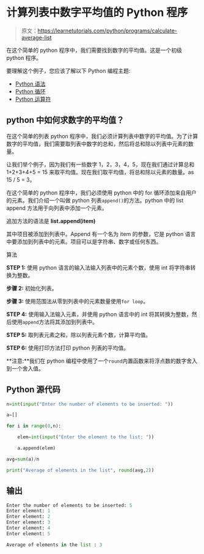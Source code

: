 # 计算列表中数字平均值的 Python 程序

> 原文：<https://learnetutorials.com/python/programs/calculate-average-list>

在这个简单的 python 程序中，我们需要找到数字的平均值。这是一个初级 python 程序。

要理解这个例子，您应该了解以下 Python 编程主题:

*   [Python 语法](../../python/syntax-comments "Python Syntax")
*   [Python 循环](../../python/python-loop-tutorials "Loops in Python")
*   [Python 运算符](../../python/python-operators "Python Operators")

## python 中如何求数字的平均值？

在这个简单的列表 python 程序中，我们必须计算列表中数字的平均值。为了计算数字的平均值，我们需要取列表中数字的总和，然后将总和除以列表中元素的数量。

让我们举个例子，因为我们有一些数字 1，2，3，4，5，现在我们通过计算总和 1+2+3+4+5 = 15 来取平均值。现在我们取平均值，将总和除以元素的数量。as 15 / 5 = 3。

在这个简单的 python 程序中，我们必须使用 python 中的 for 循环添加来自用户的元素。我们介绍一个叫做 python 列表`append()`的方法。python 中的 list append 方法用于向列表中添加一个元素。

追加方法的语法是 **list.append(item)**

其中项目被添加到列表中。Append 有一个名为 item 的参数，它是 python 语言中要添加到列表中的元素。项目可以是字符串、数字或任何东西。

算法

**STEP 1:** 使用 python 语言的输入法输入列表中的元素个数，使用 int 将字符串转换为整数。

**步骤 2:** 初始化列表。

**步骤 3:** 使用范围法从零到列表中的元素数量使用`for loop`。

**STEP 4:** 使用输入法输入元素，并使用 python 语言中的 int 将其转换为整数，然后使用`append`方法将其添加到列表中。

**STEP 5:** 取列表元素之和，除以列表元素个数，计算平均值。

**STEP 6:** 使用打印方法打印 python 列表的平均值。

**注意:**我们在 python 编程中使用了一个`round`内置函数来将浮点数的数字舍入到一个舍入值。

## Python 源代码

```py
n=int(input("Enter the number of elements to be inserted: "))

a=[]

for i in range(0,n):

    elem=int(input("Enter the element to the list: "))

    a.append(elem)

avg=sum(a)/n

print("Average of elements in the list", round(avg,2))

```

## 输出

```py
Enter the number of elements to be inserted: 5
Enter element: 1
Enter element: 2
Enter element: 3
Enter element: 4
Enter element: 5

Average of elements in the list : 3
```